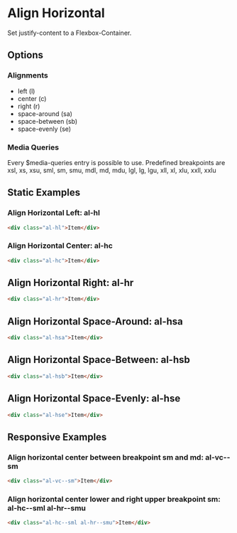 # Align Horizontal

Set justify-content to a Flexbox-Container.

## Options

### Alignments

- left (l)
- center (c)
- right (r)
- space-around (sa)
- space-between (sb)
- space-evenly (se)

### Media Queries

Every \$media-queries entry is possible to use. Predefined breakpoints are xsl, xs, xsu, sml, sm, smu, mdl, md, mdu, lgl, lg, lgu, xll, xl, xlu, xxll, xxlu

## Static Examples

### Align Horizontal Left: **al-hl**

```html
<div class="al-hl">Item</div>
```

### Align Horizontal Center: **al-hc**

```html
<div class="al-hc">Item</div>
```

## Align Horizontal Right: **al-hr**

```html
<div class="al-hr">Item</div>
```

## Align Horizontal Space-Around: **al-hsa**

```html
<div class="al-hsa">Item</div>
```

## Align Horizontal Space-Between: **al-hsb**

```html
<div class="al-hsb">Item</div>
```

## Align Horizontal Space-Evenly: **al-hse**

```html
<div class="al-hse">Item</div>
```

## Responsive Examples

### Align horizontal center between breakpoint sm and md: **al-vc--sm**

```html
<div class="al-vc--sm">Item</div>
```

### Align horizontal center lower and right upper breakpoint sm: **al-hc--sml al-hr--smu**

```html
<div class="al-hc--sml al-hr--smu">Item</div>
```

